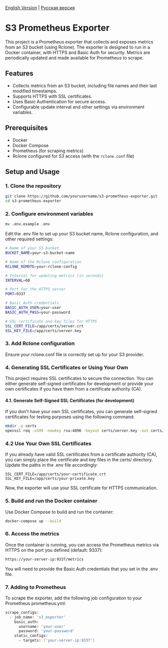 [English Version](./README.md) | [Русская версия](./README.ru.md)

# S3 Prometheus Exporter

This project is a Prometheus exporter that collects and exposes metrics from an S3 bucket (using Rclone). The exporter is designed to run in a Docker container, with HTTPS and Basic Auth for security. Metrics are periodically updated and made available for Prometheus to scrape.

## Features
- Collects metrics from an S3 bucket, including file names and their last modified timestamps.
- Supports HTTPS with SSL certificates.
- Uses Basic Authentication for secure access.
- Configurable update interval and other settings via environment variables.

## Prerequisites

- Docker
- Docker Compose
- Prometheus (for scraping metrics)
- Rclone configured for S3 access (with the `rclone.conf` file)

## Setup and Usage

### 1. Clone the repository

```bash
git clone https://github.com/yourusername/s3-prometheus-exporter.git
cd s3-prometheus-exporter
```
### 2. Configure environment variables

```bash
mv .env.example .env
```


Edit the .env file to set up your S3 bucket name, Rclone configuration, and other required settings:

```bash
# Name of your S3 bucket
BUCKET_NAME=your-s3-bucket-name

# Name of the Rclone configuration
RCLONE_REMOTE=your-rclone-config

# Interval for updating metrics (in seconds)
INTERVAL=60

# Port for the HTTPS server
PORT=9337

# Basic Auth credentials
BASIC_AUTH_USER=your-user
BASIC_AUTH_PASS=your-password

# SSL certificate and key files for HTTPS
SSL_CERT_FILE=/app/certs/server.crt
SSL_KEY_FILE=/app/certs/server.key
```

### 3. Add Rclone configuration
Ensure your rclone.conf file is correctly set up for your S3 provider.

### 4. Generating SSL Certificates or Using Your Own

This project requires SSL certificates to secure the connection. You can either generate self-signed certificates for development or provide your own certificates if you have them from a certificate authority (CA).

#### 4.1. Generate Self-Signed SSL Certificates (for development)

If you don't have your own SSL certificates, you can generate self-signed certificates for testing purposes using the following command:

```bash
mkdir -p certs
openssl req -x509 -newkey rsa:4096 -keyout certs/server.key -out certs/server.crt -days 365 -nodes -subj "/CN=localhost"
```
### 4.2 Use Your Own SSL Certificates
If you already have valid SSL certificates from a certificate authority (CA), you can simply place the certificate and key files in the certs/ directory. Update the paths in the .env file accordingly:
```
SSL_CERT_FILE=/app/certs/your-certificate.crt
SSL_KEY_FILE=/app/certs/your-private.key
```
Now, the exporter will use your SSL certificate for HTTPS communication.

### 5. Build and run the Docker container
Use Docker Compose to build and run the container:

```bash
docker-compose up --build
```

### 6. Access the metrics
Once the container is running, you can access the Prometheus metrics via HTTPS on the port you defined (default: 9337):

```bash
https://your-server-ip:9337/metrics
```
You will need to provide the Basic Auth credentials that you set in the .env file.

### 7. Adding to Prometheus
To scrape the exporter, add the following job configuration to your Prometheus prometheus.yml:

```bash
scrape_configs:
  - job_name: 's3_exporter'
    basic_auth:
      username: 'your-user'
      password: 'your-password'
    static_configs:
      - targets: ['your-server-ip:9337']
```


